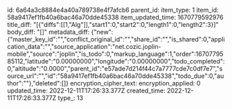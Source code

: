id: 6a64a3c8884e4a40a789738e4f7afcb6
parent_id: 
item_type: 1
item_id: 58a9417ef1fb40a6bac46a70dde45338
item_updated_time: 1670779592976
title_diff: "[{\"diffs\":[[1,\"Alg\"]],\"start1\":0,\"start2\":0,\"length1\":0,\"length2\":3}]"
body_diff: "[]"
metadata_diff: {"new":{"master_key_id":"","conflict_original_id":"","share_id":"","is_shared":0,"application_data":"","source_application":"net.cozic.joplin-mobile","source":"joplin","is_todo":0,"markup_language":1,"order":1670779585112,"latitude":"0.00000000","longitude":"0.00000000","todo_completed":0,"altitude":"0.0000","parent_id":"e57ade7d214f44c7a7777cde7c0df7e7","source_url":"","id":"58a9417ef1fb40a6bac46a70dde45338","todo_due":0,"author":""},"deleted":[]}
encryption_cipher_text: 
encryption_applied: 0
updated_time: 2022-12-11T17:26:33.377Z
created_time: 2022-12-11T17:26:33.377Z
type_: 13